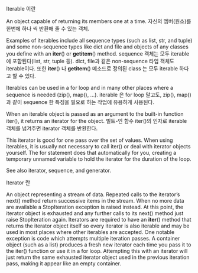 Iterable 이란

An object capable of returning its members one at a time. 
자신의 멤버(원소)를 한번에 하나 씩 반환해 줄 수 있는 객체.

Examples of iterables include all sequence types (such as list, str, and tuple) 
and some non-sequence types like dict and file and objects of any classes you define with an __iter__() or __getitem__() method.
sequence 객체는 모두 iterable에 포함된다(list, str, tuple 등).
dict, file과 같은 non-sequence 타입 객체도 iterable이다.
또한 __iter__() 나 __getitem__() 메소드로 정의된 class 는 모두 iterable 하다고 할 수 있다.

Iterables can be used in a for loop and in many other places where a sequence is needed (zip(), map(), ...). 
iterable 은 for loop 말고도, zip(), map()과 같이 sequence 한 특징을 필요로 하는 작업에 유용하게 사용된다. 

When an iterable object is passed as an argument to the built-in function iter(), it returns an iterator for the object. 
빌트-인 함수 iter()의 인자로 iterable 객체를 넘겨주면 iterator 객체를 반환한다.

This iterator is good for one pass over the set of values. 
When using iterables, it is usually not necessary to call iter() or deal with iterator objects yourself. 
The for statement does that automatically for you, creating a temporary unnamed variable to hold the iterator for the duration of the loop. 

See also iterator, sequence, and generator.


Iterator 란

An object representing a stream of data. Repeated calls to the iterator’s next() method return successive items in the stream. When no more data are available a StopIteration exception is raised instead. At this point, the iterator object is exhausted and any further calls to its next() method just raise StopIteration again. Iterators are required to have an __iter__() method that returns the iterator object itself so every iterator is also iterable and may be used in most places where other iterables are accepted. One notable exception is code which attempts multiple iteration passes. A container object (such as a list) produces a fresh new iterator each time you pass it to the iter() function or use it in a for loop. Attempting this with an iterator will just return the same exhausted iterator object used in the previous iteration pass, making it appear like an empty container.